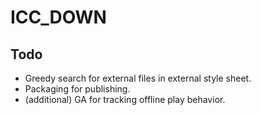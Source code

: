 # ICC_DOWN

## Todo

- Greedy search for external files in external style sheet.
- Packaging for publishing.
- (additional) GA for tracking offline play behavior.
